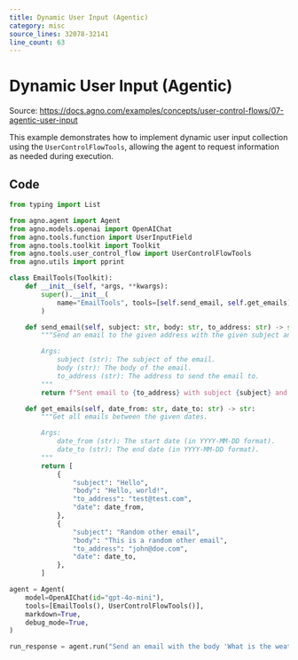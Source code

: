 ```yaml
---
title: Dynamic User Input (Agentic)
category: misc
source_lines: 32078-32141
line_count: 63
---
```


# Dynamic User Input (Agentic)
Source: https://docs.agno.com/examples/concepts/user-control-flows/07-agentic-user-input

This example demonstrates how to implement dynamic user input collection using the `UserControlFlowTools`, allowing the agent to request information as needed during execution.

## Code

```python cookbook/agent_concepts/user_control_flows/agentic_user_input.py
from typing import List

from agno.agent import Agent
from agno.models.openai import OpenAIChat
from agno.tools.function import UserInputField
from agno.tools.toolkit import Toolkit
from agno.tools.user_control_flow import UserControlFlowTools
from agno.utils import pprint

class EmailTools(Toolkit):
    def __init__(self, *args, **kwargs):
        super().__init__(
            name="EmailTools", tools=[self.send_email, self.get_emails], *args, **kwargs
        )

    def send_email(self, subject: str, body: str, to_address: str) -> str:
        """Send an email to the given address with the given subject and body.

        Args:
            subject (str): The subject of the email.
            body (str): The body of the email.
            to_address (str): The address to send the email to.
        """
        return f"Sent email to {to_address} with subject {subject} and body {body}"

    def get_emails(self, date_from: str, date_to: str) -> str:
        """Get all emails between the given dates.

        Args:
            date_from (str): The start date (in YYYY-MM-DD format).
            date_to (str): The end date (in YYYY-MM-DD format).
        """
        return [
            {
                "subject": "Hello",
                "body": "Hello, world!",
                "to_address": "test@test.com",
                "date": date_from,
            },
            {
                "subject": "Random other email",
                "body": "This is a random other email",
                "to_address": "john@doe.com",
                "date": date_to,
            },
        ]

agent = Agent(
    model=OpenAIChat(id="gpt-4o-mini"),
    tools=[EmailTools(), UserControlFlowTools()],
    markdown=True,
    debug_mode=True,
)

run_response = agent.run("Send an email with the body 'What is the weather in Tokyo?'")
